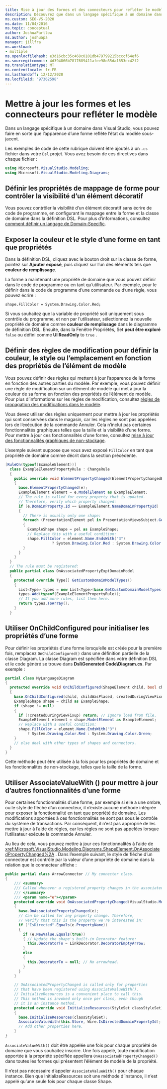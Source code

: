 ```yaml
---
title: Mise à jour des formes et des connecteurs pour refléter le modèle
description: Découvrez que dans un langage spécifique à un domaine dans Visual Studio, vous pouvez faire en sorte que l’apparence d’une forme reflète l’état du modèle sous-jacent.
ms.custom: SEO-VS-2020
ms.date: 11/04/2016
ms.topic: conceptual
author: JoshuaPartlow
ms.author: joshuapa
manager: jillfra
ms.workload:
- multiple
ms.openlocfilehash: e3d16cbc35c468c0101db479799215bcccf64ef6
ms.sourcegitcommit: 4d394866b7817689411afee98e85da1653ec42f2
ms.translationtype: MT
ms.contentlocale: fr-FR
ms.lasthandoff: 12/12/2020
ms.locfileid: "97362598"
---
```

# <a name="update-shapes-and-connectors-to-reflect-the-model"></a>Mettre à jour les formes et les connecteurs pour refléter le modèle

Dans un langage spécifique à un domaine dans Visual Studio, vous pouvez faire en sorte que l’apparence d’une forme reflète l’état du modèle sous-jacent.

Les exemples de code de cette rubrique doivent être ajoutés à un `.cs` fichier dans votre `Dsl` projet. Vous avez besoin de ces directives dans chaque fichier :

```csharp
using Microsoft.VisualStudio.Modeling;
using Microsoft.VisualStudio.Modeling.Diagrams;
```

## <a name="set-shape-map-properties-to-control-the-visibility-of-a-decorator"></a>Définir les propriétés de mappage de forme pour contrôler la visibilité d’un élément décoratif

Vous pouvez contrôler la visibilité d’un élément décoratif sans écrire de code de programme, en configurant le mappage entre la forme et la classe de domaine dans la définition DSL. Pour plus d’informations, consultez [comment définir un langage de Domain-Specific](../modeling/how-to-define-a-domain-specific-language.md).

## <a name="expose-the-color-and-style-of-a-shape-as-properties"></a>Exposer la couleur et le style d’une forme en tant que propriétés

Dans la définition DSL, cliquez avec le bouton droit sur la classe de forme, pointez sur **Ajouter exposé**, puis cliquez sur l’un des éléments tels que **couleur de remplissage**.

La forme a maintenant une propriété de domaine que vous pouvez définir dans le code de programme ou en tant qu’utilisateur. Par exemple, pour le définir dans le code de programme d’une commande ou d’une règle, vous pouvez écrire :

`shape.FillColor = System.Drawing.Color.Red;`

Si vous souhaitez que la variable de propriété soit uniquement sous contrôle du programme, et non par l’utilisateur, sélectionnez la nouvelle propriété de domaine comme **couleur de remplissage** dans le diagramme de définition DSL. Ensuite, dans la Fenêtre Propriétés, Set **peut être exploré** `false` ou défini comme **UI ReadOnly** to `true` .

## <a name="define-change-rules-to-make-color-style-or-location-depend-on-model-element-properties"></a>Définir des règles de modification pour définir la couleur, le style ou l’emplacement en fonction des propriétés de l’élément de modèle
 Vous pouvez définir des règles qui mettent à jour l’apparence de la forme en fonction des autres parties du modèle. Par exemple, vous pouvez définir une règle de modification sur un élément de modèle qui met à jour la couleur de sa forme en fonction des propriétés de l’élément de modèle. Pour plus d’informations sur les règles de modification, consultez [règles de propagation des modifications dans le modèle](../modeling/rules-propagate-changes-within-the-model.md).

 Vous devez utiliser des règles uniquement pour mettre à jour les propriétés qui sont conservées dans le magasin, car les règles ne sont pas appelées lors de l’exécution de la commande Annuler. Cela n’inclut pas certaines fonctionnalités graphiques telles que la taille et la visibilité d’une forme. Pour mettre à jour ces fonctionnalités d’une forme, consultez [mise à jour des fonctionnalités graphiques de non-stockage](#OnAssociatedProperty).

 L’exemple suivant suppose que vous avez exposé `FillColor` en tant que propriété de domaine comme décrit dans la section précédente.

```csharp
[RuleOn(typeof(ExampleElement))]
  class ExampleElementPropertyRule : ChangeRule
  {
    public override void ElementPropertyChanged(ElementPropertyChangedEventArgs e)
    {
      base.ElementPropertyChanged(e);
      ExampleElement element = e.ModelElement as ExampleElement;
      // The rule is called for every property that is updated.
      // Therefore, verify which property changed:
      if (e.DomainProperty.Id == ExampleElement.NameDomainPropertyId)
      {
        // There is usually only one shape:
        foreach (PresentationElement pel in PresentationViewsSubject.GetPresentation(element))
        {
          ExampleShape shape = pel as ExampleShape;
          // Replace this with a useful condition:
          shape.FillColor = element.Name.EndsWith("3")
                     ? System.Drawing.Color.Red : System.Drawing.Color.Green;
        }
      }
    }
  }
  // The rule must be registered:
  public partial class OnAssociatedPropertyExptDomainModel
  {
    protected override Type[] GetCustomDomainModelTypes()
    {
      List<Type> types = new List<Type>(base.GetCustomDomainModelTypes());
      types.Add(typeof(ExampleElementPropertyRule));
      // If you add more rules, list them here.
      return types.ToArray();
    }
  }
```

## <a name="use-onchildconfigured-to-initialize-a-shapes-properties"></a>Utiliser OnChildConfigured pour initialiser les propriétés d’une forme

Pour définir les propriétés d’une forme lorsqu’elle est créée pour la première fois, remplacez `OnChildConfigured()` dans une définition partielle de la classe Diagram. La classe Diagram est spécifiée dans votre définition DSL et le code généré se trouve dans **Dsl\Generated Code\Diagram.cs**. Par exemple :

```csharp
partial class MyLanguageDiagram
{
  protected override void OnChildConfigured(ShapeElement child, bool childWasPlaced, bool createdDuringViewFixup)
  {
    base.OnChildConfigured(child, childWasPlaced, createdDuringViewFixup);
    ExampleShape shape = child as ExampleShape;
    if (shape != null)
    {
      if (!createdDuringViewFixup) return; // Ignore load from file.
      ExampleElement element = shape.ModelElement as ExampleElement;
      // Replace with a useful condition:
      shape.FillColor = element.Name.EndsWith("3")
          ? System.Drawing.Color.Red : System.Drawing.Color.Green;
    }
    // else deal with other types of shapes and connectors.
  }
}
```

Cette méthode peut être utilisée à la fois pour les propriétés de domaine et les fonctionnalités de non-stockage, telles que la taille de la forme.

## <a name="use-associatevaluewith-to-update-other-features-of-a-shape"></a><a name="OnAssociatedProperty"></a> Utiliser AssociateValueWith () pour mettre à jour d’autres fonctionnalités d’une forme

Pour certaines fonctionnalités d’une forme, par exemple si elle a une ombre, ou le style de flèche d’un connecteur, il n’existe aucune méthode intégrée pour exposer la fonctionnalité en tant que propriété de domaine.  Les modifications apportées à ces fonctionnalités ne sont pas sous le contrôle du système de transactions. Par conséquent, il n’est pas approprié de les mettre à jour à l’aide de règles, car les règles ne sont pas appelées lorsque l’utilisateur exécute la commande Annuler.

Au lieu de cela, vous pouvez mettre à jour ces fonctionnalités à l’aide de <xref:Microsoft.VisualStudio.Modeling.Diagrams.ShapeElement.OnAssociatedPropertyChanged%2A> . Dans l’exemple suivant, le style de flèche d’un connecteur est contrôlé par la valeur d’une propriété de domaine dans la relation que le connecteur affiche :

```csharp
public partial class ArrowConnector // My connector class.
{
    /// <summary>
    /// Called whenever a registered property changes in the associated model element.
    /// </summary>
    /// <param name="e"></param>
    protected override void OnAssociatedPropertyChanged(VisualStudio.Modeling.Diagrams.PropertyChangedEventArgs e)
    {
      base.OnAssociatedPropertyChanged(e);
      // Can be called for any property change. Therefore,
      // Verify that this is the property we're interested in:
      if ("IsDirected".Equals(e.PropertyName))
      {
        if (e.NewValue.Equals(true))
        { // Update the shape's built-in Decorator feature:
          this.DecoratorTo = LinkDecorator.DecoratorEmptyArrow;
        }
        else
        {
          this.DecoratorTo = null; // No arrowhead.
        }
      }
    }

    // OnAssociatedPropertyChanged is called only for properties
    // that have been registered using AssociateValueWith().
    // InitializeResources is a convenient place to call this.
    // This method is invoked only once per class, even though
    // it is an instance method.
    protected override void InitializeResources(StyleSet classStyleSet)
    {
      base.InitializeResources(classStyleSet);
      AssociateValueWith(this.Store, Wire.IsDirectedDomainPropertyId);
      // Add other properties here.
    }
}
```

`AssociateValueWith()` doit être appelée une fois pour chaque propriété de domaine que vous souhaitez inscrire. Une fois appelé, toute modification apportée à la propriété spécifiée appellera `OnAssociatedPropertyChanged()` dans toutes les formes qui présentent l’élément de modèle de la propriété.

Il n’est pas nécessaire d’appeler `AssociateValueWith()` pour chaque instance. Bien que InitializeResources soit une méthode d’instance, il n’est appelé qu’une seule fois pour chaque classe Shape.
